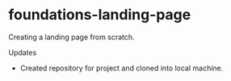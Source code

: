 # foundations-landing-page
Creating a landing page from scratch.

Updates
- Created repository for project and cloned into local machine.

